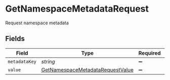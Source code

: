 # GetNamespaceMetadataRequest

Request namespace metadata


## Fields

| Field                                                                                       | Type                                                                                        | Required                                                                                    | Description                                                                                 |
| ------------------------------------------------------------------------------------------- | ------------------------------------------------------------------------------------------- | ------------------------------------------------------------------------------------------- | ------------------------------------------------------------------------------------------- |
| `metadataKey`                                                                               | *string*                                                                                    | :heavy_minus_sign:                                                                          | N/A                                                                                         |
| `value`                                                                                     | [GetNamespaceMetadataRequestValue](../../models/shared/getnamespacemetadatarequestvalue.md) | :heavy_minus_sign:                                                                          | N/A                                                                                         |